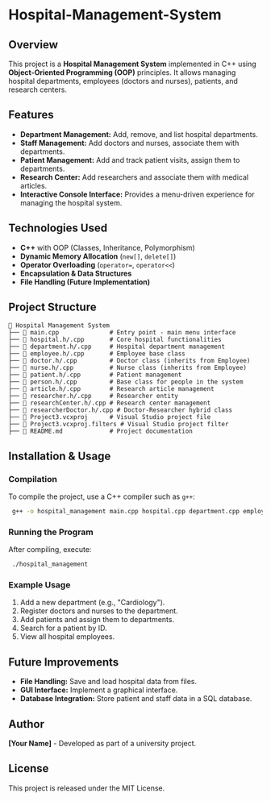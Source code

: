 # Hospital-Management-System

## Overview
This project is a **Hospital Management System** implemented in C++ using **Object-Oriented Programming (OOP)** principles. It allows managing hospital departments, employees (doctors and nurses), patients, and research centers.

## Features
- **Department Management:** Add, remove, and list hospital departments.
- **Staff Management:** Add doctors and nurses, associate them with departments.
- **Patient Management:** Add and track patient visits, assign them to departments.
- **Research Center:** Add researchers and associate them with medical articles.
- **Interactive Console Interface:** Provides a menu-driven experience for managing the hospital system.

## Technologies Used
- **C++** with OOP (Classes, Inheritance, Polymorphism)
- **Dynamic Memory Allocation** (`new[]`, `delete[]`)
- **Operator Overloading** (`operator=`, `operator<<`)
- **Encapsulation & Data Structures**
- **File Handling (Future Implementation)**

## Project Structure
```
📂 Hospital Management System
├── 📜 main.cpp              # Entry point - main menu interface
├── 📜 hospital.h/.cpp       # Core hospital functionalities
├── 📜 department.h/.cpp     # Hospital department management
├── 📜 employee.h/.cpp       # Employee base class
├── 📜 doctor.h/.cpp         # Doctor class (inherits from Employee)
├── 📜 nurse.h/.cpp          # Nurse class (inherits from Employee)
├── 📜 patient.h/.cpp        # Patient management
├── 📜 person.h/.cpp         # Base class for people in the system
├── 📜 article.h/.cpp        # Research article management
├── 📜 researcher.h/.cpp     # Researcher entity
├── 📜 researchCenter.h/.cpp # Research center management
├── 📜 researcherDoctor.h/.cpp # Doctor-Researcher hybrid class
├── 📜 Project3.vcxproj      # Visual Studio project file
├── 📜 Project3.vcxproj.filters # Visual Studio project filter
├── 📜 README.md             # Project documentation
```

## Installation & Usage
### Compilation
To compile the project, use a C++ compiler such as `g++`:
```bash
 g++ -o hospital_management main.cpp hospital.cpp department.cpp employee.cpp doctor.cpp nurse.cpp patient.cpp person.cpp article.cpp researcher.cpp researchCenter.cpp researcherDoctor.cpp -std=c++11
```

### Running the Program
After compiling, execute:
```bash
 ./hospital_management
```

### Example Usage
1. Add a new department (e.g., "Cardiology").
2. Register doctors and nurses to the department.
3. Add patients and assign them to departments.
4. Search for a patient by ID.
5. View all hospital employees.

## Future Improvements
- **File Handling:** Save and load hospital data from files.
- **GUI Interface:** Implement a graphical interface.
- **Database Integration:** Store patient and staff data in a SQL database.

## Author
**[Your Name]** - Developed as part of a university project.

## License
This project is released under the MIT License.

